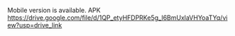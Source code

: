 Mobile version is available.
APK
https://drive.google.com/file/d/1QP_etyHFDPRKe5g_I6BmUxlaVHYoaTYq/view?usp=drive_link
